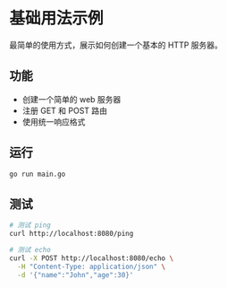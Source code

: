 # 基础用法示例

最简单的使用方式，展示如何创建一个基本的 HTTP 服务器。

## 功能

- 创建一个简单的 web 服务器
- 注册 GET 和 POST 路由
- 使用统一响应格式

## 运行

```bash
go run main.go
```

## 测试

```bash
# 测试 ping
curl http://localhost:8080/ping

# 测试 echo
curl -X POST http://localhost:8080/echo \
  -H "Content-Type: application/json" \
  -d '{"name":"John","age":30}'
```
